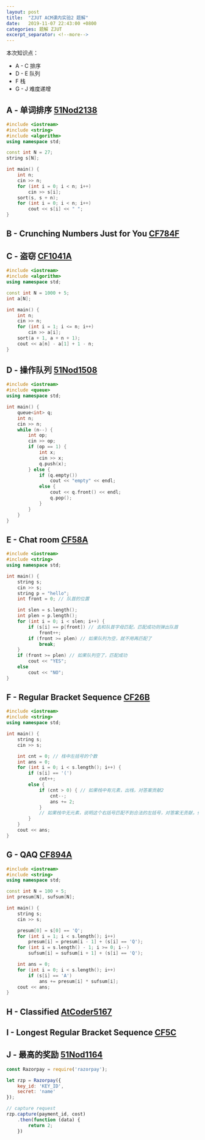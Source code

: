 ```yaml
---
layout: post
title:  "ZJUT ACM课内实验2 题解"
date:   2019-11-07 22:43:00 +0800
categories: 题解 ZJUT
excerpt_separator: <!--more-->
---
```


本次知识点：
 + A - C 排序
 + D - E 队列
 + F 栈
 + G - J 难度递增
<!--more-->
## A - 单词排序 [51Nod2138][src-A]

```cpp
#include <iostream>
#include <string>
#include <algorithm>
using namespace std;

const int N = 27;
string s[N];

int main() {
    int n;
    cin >> n;
    for (int i = 0; i < n; i++)
        cin >> s[i];
    sort(s, s + n);
    for (int i = 0; i < n; i++)
        cout << s[i] << " ";
}
```

## B - Crunching Numbers Just for You [CF784F][src-B]



## C - 盗窃 [CF1041A][src-C]

```cpp
#include <iostream>
#include <algorithm>
using namespace std;

const int N = 1000 + 5;
int a[N];

int main() {
    int n;
    cin >> n;
    for (int i = 1; i <= n; i++)
        cin >> a[i];
    sort(a + 1, a + n + 1);
    cout << a[n] - a[1] + 1 - n;
}
```

## D - 操作队列 [51Nod1508][src-D]

```cpp
#include <iostream>
#include <queue>
using namespace std;

int main() {
    queue<int> q;
    int n;
    cin >> n;
    while (n--) {
        int op;
        cin >> op;
        if (op == 1) {
            int x;
            cin >> x;
            q.push(x);
        } else {
            if (q.empty())
                cout << "empty" << endl;
            else {
                cout << q.front() << endl;
                q.pop();
            }
        }
    }
}
```

## E - Chat room [CF58A][src-E]

```cpp
#include <iostream>
#include <string>
using namespace std;

int main() {
    string s;
    cin >> s;
    string p = "hello";
    int front = 0; // 队首的位置

    int slen = s.length();
    int plen = p.length();
    for (int i = 0; i < slen; i++) {
        if (s[i] == p[front]) // 去和队首字母匹配，匹配成功则弹出队首
            front++;
        if (front >= plen) // 如果队列为空，就不用再匹配了
            break;
    }
    if (front >= plen) // 如果队列空了，匹配成功
        cout << "YES";
    else
        cout << "NO";
}
```

## F - Regular Bracket Sequence [CF26B][src-F]

```cpp
#include <iostream>
#include <string>
using namespace std;

int main() {
    string s;
    cin >> s;

    int cnt = 0; // 栈中左括号的个数
    int ans = 0;
    for (int i = 0; i < s.length(); i++) {
        if (s[i] == '(')
            cnt++;
        else {
            if (cnt > 0) { // 如果栈中有元素，出栈，对答案贡献2
                cnt--;
                ans += 2;
            }
            // 如果栈中无元素，说明这个右括号匹配不到合法的左括号，对答案无贡献，什么都不用做
        }
    }
    cout << ans;
}
```

## G - QAQ [CF894A][src-G]

```cpp
#include <iostream>
#include <string>
using namespace std;

const int N = 100 + 5;
int presum[N], sufsum[N];

int main() {
    string s;
    cin >> s;

    presum[0] = s[0] == 'Q';
    for (int i = 1; i < s.length(); i++)
        presum[i] = presum[i - 1] + (s[i] == 'Q');
    for (int i = s.length() - 1; i >= 0; i--)
        sufsum[i] = sufsum[i + 1] + (s[i] == 'Q');

    int ans = 0;
    for (int i = 0; i < s.length(); i++)
        if (s[i] == 'A')
            ans += presum[i] * sufsum[i];
    cout << ans;
}
```

## H - Classified [AtCoder5167][src-H]

## I - Longest Regular Bracket Sequence [CF5C][src-I]

## J - 最高的奖励 [51Nod1164][src-J]


```javascript
const Razorpay = require('razorpay');

let rzp = Razorpay({
	key_id: 'KEY_ID',
	secret: 'name'
});

// capture request
rzp.capture(payment_id, cost)
	.then(function (data) {
		return 2;
	})
```

[src-A]: https://www.51nod.com/Challenge/Problem.html#problemId=2138
[src-B]: http://codeforces.com/problemset/problem/784/F
[src-C]: http://codeforces.com/problemset/problem/1041/A
[src-D]: https://www.51nod.com/Challenge/Problem.html#problemId=1508
[src-E]: http://codeforces.com/problemset/problem/58/A
[src-F]: http://codeforces.com/problemset/problem/26/B
[src-G]: http://codeforces.com/problemset/problem/894/A
[src-H]: https://jsc2019-qual.contest.atcoder.jp/tasks/jsc2019_qual_d?lang=en
[src-I]: http://codeforces.com/problemset/problem/5/C
[src-J]: https://www.51nod.com/Challenge/Problem.html#problemId=1164